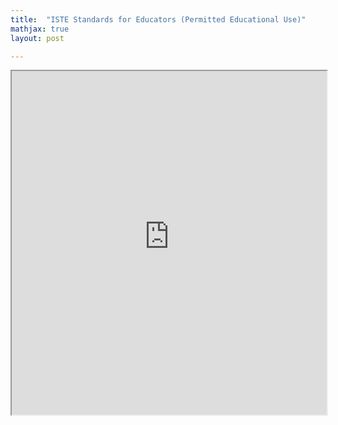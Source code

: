 ```yaml
---
title:  "ISTE Standards for Educators (Permitted Educational Use)"
mathjax: true
layout: post

---
```


 <iframe src ="https://alierenkayhanbouncet.blogspot.com/2020/11/iste-standards-for-educators-permitted.html" width="100%" height="550"> </iframe>
 
